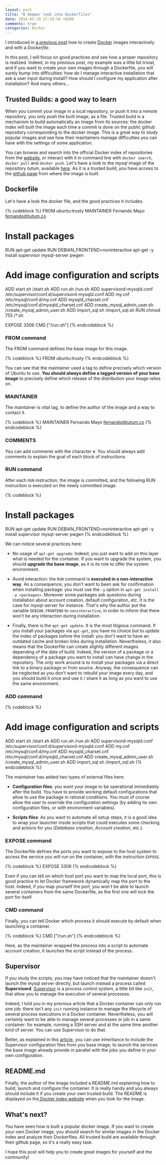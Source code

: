 ```yaml
---
layout: post
title: "A deeper look into Dockerfiles"
date: 2014-05-19 17:18:54 +0200
comments: true
categories: Docker
---
```


I introduced in [a previous post][first-look-dockerfiles] how to create [Docker][docker-site] images interactively and with a *Dockerfile*.

In this post, I will focus on good practices and see how a proper repository is realized. Indeed, in my previous post, my example was a little bit trivial, and if you want to create your own images through a Dockerfile, you will surely bump into difficulties: how do I manage interactive installation that ask a user input during install? How should I configure my application after installation? And many others...

<!-- More -->

Trusted Builds: a good way to learn
-----------------------------------

When you commit your image in a local repository, or push it into a remote repository, you only push the built image, as a file.
Trusted build is a mechanism to build automatically an image from its sources: the docker index will built the image each time a commit is done on the public github repository corresponding to the docker image.
This is a great way to study popular images and see how their maintainers manage difficulties you can have with the settings of some application.

You can browse and search into the official Docker index of repositories from the [website][docker-index], or interact with it in command line with `docker search`, `docker pull` and `docker push`.
Let's have a look to the *mysql* image of the repository *tutum*, available [here][tutum-mysql-docker]. As it is a trusted build, you have access to the [github page][tutum-mysql-github] from where the image is built.

Dockerfile
----------

Let's have a look the docker file, and the good practices it includes.

{% codeblock %}
FROM ubuntu:trusty
MAINTAINER Fernando Mayo <fernando@tutum.co>

# Install packages
RUN apt-get update
RUN DEBIAN_FRONTEND=noninteractive apt-get -y install supervisor mysql-server pwgen

# Add image configuration and scripts
ADD start.sh /start.sh
ADD run.sh /run.sh
ADD supervisord-mysqld.conf /etc/supervisor/conf.d/supervisord-mysqld.conf
ADD my.cnf /etc/mysql/conf.d/my.cnf
ADD mysqld_charset.cnf /etc/mysql/conf.d/mysqld_charset.cnf
ADD create_mysql_admin_user.sh /create_mysql_admin_user.sh
ADD import_sql.sh /import_sql.sh
RUN chmod 755 /\*.sh

EXPOSE 3306
CMD ["/run.sh"]
{% endcodeblock %}

### FROM command

The FROM command defines the base image for this image.

{% codeblock %}
FROM ubuntu:trusty
{% endcodeblock %}

You can see that the maintainer used a tag to define precisely which version of Ubuntu to use. **You should always define a tagged version of your base image** to precisely define which release of the distribution your image relies on.

### MAINTAINER

The maintainer is vital tag, to define the author of the image and a way to contact it.

{% codeblock %}
MAINTAINER Fernando Mayo <fernando@tutum.co>
{% endcodeblock %}

### COMMENTS

You can add comments with the character `#`. You should always add comments to explain the goal of each block of instructions.

### RUN command

After each `RUN` instruction, the image is committed, and the following RUN instruction is executed on the newly committed image.

{% codeblock %}
# Install packages
RUN apt-get update
RUN DEBIAN_FRONTEND=noninteractive apt-get -y install supervisor mysql-server pwgen
{% endcodeblock %}

We can notice several practices here:

 - No usage of `apt-get upgrade`: Indeed, you just want to add on this layer what is needed for the container. If you want to upgrade the system, you should **upgrade the base image**, as it is its role to offer the system environment.

 - Avoid interaction: the `RUN` command is **executed in a non-interactive way**. As a consequence, you don't want to been ask for confirmation when installing package: you must use the `-y` option in `apt-get install -y <packages>`. Moreover some packages ask questions during installation about account creation, default configuration, etc. It is the case for mysql-server for instance. That's why the author put the variable `DEBIAN_FRONTEND` to `noninteractive`, in order to inform that there won't be any interaction during installation.

 - Finally, there is the `apt-get update`. It is the most litigious command. If you install your packages via `apt-get`, you have no choice but to update the index of packages before the install: you don't want to have an outdated cache and broken links during installation. Nevertheless, it also means that the Dockerfile can create slightly different images depending of the date of build. Indeed, the version of a package or a dependency of a package you want to install can have change in the repository. The only work around is to install your packages via a direct link to a binary package or from source. Anyway, the consequence can be neglected as you don't want to rebuild your image every day, and you should build it once and use it / share it as long as you want to use the same environment.

### ADD command

{% codeblock %}
# Add image configuration and scripts
ADD start.sh /start.sh
ADD run.sh /run.sh
ADD supervisord-mysqld.conf /etc/supervisor/conf.d/supervisord-mysqld.conf
ADD my.cnf /etc/mysql/conf.d/my.cnf
ADD mysqld_charset.cnf /etc/mysql/conf.d/mysqld_charset.cnf
ADD create_mysql_admin_user.sh /create_mysql_admin_user.sh
ADD import_sql.sh /import_sql.sh
{% endcodeblock %}

The maintainer has added two types of external files here:

 -  **Configuration files**: you want your image to be operational immediately after the build. You have to provide working default configurations that allow to use the package in rational conditions. You must of course allow the user to override the configuration settings (by adding its own configuration files, or with environment variables).

 - **Scripts files**: As you want to automate all setup steps, it is a good idea to wrap your launcher inside scripts that could executes some  checking and actions for you (*Database creation*, *Account creation*, etc.).

### EXPOSE command

The Dockerfile defines the ports you want to expose to the host system to access the service you will run on the container, with the instruction `EXPOSE`.

{% codeblock %}
EXPOSE 3306
{% endcodeblock %}

Even if you can tell on which host port you want to map the local port, this is good practice to let Docker framework dynamically map the port to the host. Indeed, if you map yourself the port, you won't be able to launch several containers from the same Dockerfile, as the first one will lock the port for itself.

### CMD command

Finally, you can tell Docker which process it should execute by default when launching a container.

{% codeblock %}
CMD ["/run.sh"]
{% endcodeblock %}

Here, as the maintainer wrapped the process into a script to automate account creation, it launches the script instead of the process.

Supervisor
----------

If you study the scripts, you may have noticed that the maintainer doesn't launch the mysql server directly, but launch instead a process called **Supervisord**. [Supervisor][supervisord-site] is a process control system, a little bit like `init`, that allow you to manage the execution of several processes.

Indeed, I told you in my previous article that a Docker container can only run one job: there isn't any `init` running instance to manage the lifecycle of several process executions in a Docker container. Nevertheless, you will certainly want to be able to manage several processes or job in a same container: for example, running a SSH server and at the same time another kind of server. You can use Supervisor to do that.

Better, as explained in this [article][supervisor-docker], you can use inheritance to include the Supervisor configuration files from you base image, to launch the services the base image already provide in parallel with the jobs you define in your own configuration.

README.md
---------

Finally, the author of the image included a README.md explaining how to build, launch and configure the container. It is really handy and you always should include it if you create your own trusted build. The README is displayed on the[ Docker index website][tutum-mysql-docker] when you look for the image.

What's next?
------------

You have seen how is built a popular docker image. If you want to create your own Docker image, you should search for similar images in the Docker index and analyze their Dockerfiles. All trusted build are available through their github page, so it's a really easy task.

I hope this post will help you to create great images for yourself and the community!

[first-look-dockerfiles]: http://pierre-jean.baraud.fr/blog/2014/05/14/fist-look-dockerfile/
[docker-site]: https://www.docker.io/
[docker-index]: https://index.docker.io/
[tutum-mysql-docker]: https://index.docker.io/u/tutum/mysql/
[tutum-mysql-github]: https://github.com/tutumcloud/tutum-docker-mysql
[supervisord-site]: http://supervisord.org/
[supervisor-docker]: http://blog.trifork.com/2014/03/11/using-supervisor-with-docker-to-manage-processes-supporting-image-inheritance/

